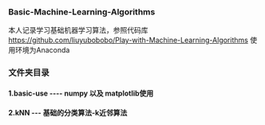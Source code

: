 ### Basic-Machine-Learning-Algorithms
本人记录学习基础机器学习算法，参照代码库 https://github.com/liuyubobobo/Play-with-Machine-Learning-Algorithms
使用环境为Anaconda

### 文件夹目录
#### 1.basic-use ---- numpy 以及 matplotlib使用
#### 2.kNN --- 基础的分类算法-k近邻算法

